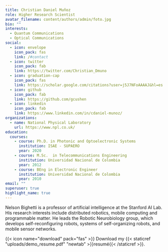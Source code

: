 ```yaml
---
title: Christian Daniel Muñoz
role: Higher Research Scientist
avatar_filename: content/authors/admin/foto.jpg
bio: ""
interests:
  - Quantum Communications
  - Optical Communications
social:
  - icon: envelope
    icon_pack: fas
    link: /#contact
  - icon: twitter
    icon_pack: fab
    link: https://twitter.com/Christian_Dmuno
  - icon: graduation-cap
    icon_pack: fas
    link: https://scholar.google.com/citations?user=j5J7NFoAAAAJ&hl=es
  - icon: github
    icon_pack: fab
    link: https://github.com/gcushen
  - icon: linkedin
    icon_pack: fab
    link: https://www.linkedin.com/in/cdaniel-munoz/
organizations:
  - name: National Physical Laboratory
    url: https://www.npl.co.uk/
education:
  courses:
    - course: Ph.D. in Photonic and Optoelectronic Systems
      institution: ISAE - SUPAERO
      year: 2020
    - course: M.Sc.  in Telecommunications Engineering
      institution: Universidad Nacional de Colombia
      year: 2012
    - course: BEng in Electronic Engineer
      institution: Universidad Nacional de Colombia
      year: 2010
email: ""
superuser: true
highlight_name: true
---
```

Nelson Bighetti is a professor of artificial intelligence at the Stanford AI Lab. His research interests include distributed robotics, mobile computing and programmable matter. He leads the Robotic Neurobiology group, which develops self-reconfiguring robots, systems of self-organizing robots, and mobile sensor networks.

{{< icon name="download" pack="fas" >}} Download my {{< staticref "uploads/demo_resume.pdf" "newtab" >}}resumé{{< /staticref >}}.